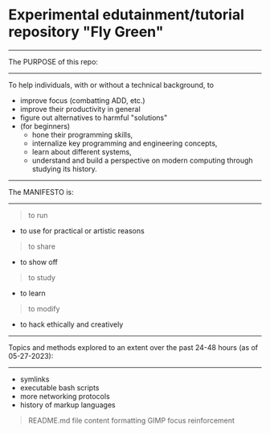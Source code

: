 # Experimental edutainment/tutorial repository "Fly Green"

__________________________________________________________________________
The PURPOSE of this repo:
__________________________________________________________________________

To help individuals, with or without a technical background, to
- improve focus (combatting ADD, etc.)
- improve their productivity in general 
- figure out alternatives to harmful "solutions"
- (for beginners)
  - hone their programming skills,
  - internalize key programming and engineering concepts,
  - learn about different systems,
  - understand and build a perspective on modern computing
     through studying its history. 

__________________________________________________________________________
The MANIFESTO is:
__________________________________________________________________________

> to run
  - to use for practical or artistic reasons
> to share
  - to show off
> to study
  - to learn
> to modify
  - to hack ethically and creatively

__________________________________________________________________________
Topics and methods explored to an extent over the past 24-48 hours (as of 05-27-2023):
__________________________________________________________________________

- symlinks
- executable bash scripts
- more networking protocols
- history of markup languages
> README.md file content formatting
> GIMP
> focus reinforcement

